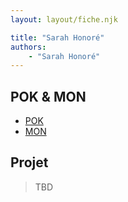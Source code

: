```yaml
---
layout: layout/fiche.njk

title: "Sarah Honoré"
authors:
    - "Sarah Honoré"
---
```


## POK & MON

* [POK](./pok)
* [MON](./mon)

## Projet

> TBD
